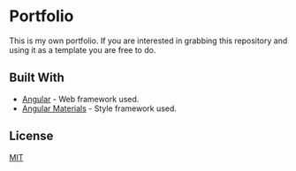 # Portfolio

This is my own portfolio.
If you are interested in grabbing this repository and using it as a template you are free to do.

## Built With

* [Angular](https://angular.io/) - Web framework used.
* [Angular Materials](https://material.angular.io/) - Style framework used.

## License

[MIT](https://choosealicense.com/licenses/mit/)